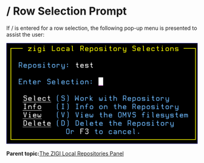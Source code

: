 # / Row Selection Prompt

If / is entered for a row selection, the following pop-up menu is presented to assist the user:

![](media/img(25).png)

**Parent topic:**[The ZIGI Local Repositories Panel](zOS_ISPF_Git_Interface_Users_Guide_V3R0_the_zigi_local_repositories_panel.md)


